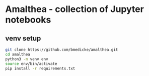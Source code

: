 # Amalthea - collection of Jupyter notebooks

## venv setup

```sh
git clone https://github.com/bmedicke/amalthea.git
cd amalthea
python3 -m venv env
source env/bin/activate
pip install -r requirements.txt
```
